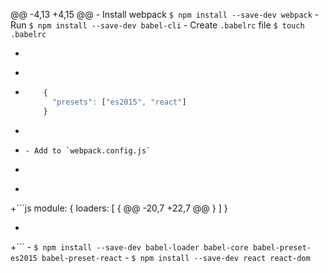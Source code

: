 @@ -4,13 +4,15 @@
    - Install webpack `$ npm install --save-dev webpack`
    - Run `$ npm install --save-dev babel-cli`
    - Create `.babelrc` file `$ touch .babelrc`
 -    ```javascript
 +    
 +  ```js
        {
          "presets": ["es2015", "react"]
        }
 -    ```
 +  ```
    - Add to `webpack.config.js`
 -  ```javascript
 +
 +```js
      module: {
        loaders: [
          {
 @@ -20,7 +22,7 @@
          }
        ]
      }
 -  ```
 +```
    - `$ npm install --save-dev babel-loader babel-core babel-preset-es2015 babel-preset-react`
    - `$ npm install --save-dev react react-dom`
